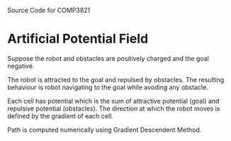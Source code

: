 Source Code for COMP3821

# Artificial Potential Field

Suppose the robot and obstacles are positively charged and the goal negative.

The robot is attracted to the goal and repulsed by obstacles. The resulting behaviour is robot navigating to the goal while avoding any obstacle.

Each cell has potential which is the sum of attractive potential (goal) and repulsive potential (obstacles). The direction at which the robot moves is defined by the gradient of each cell.

Path is computed numerically using Gradient Descendent Method.